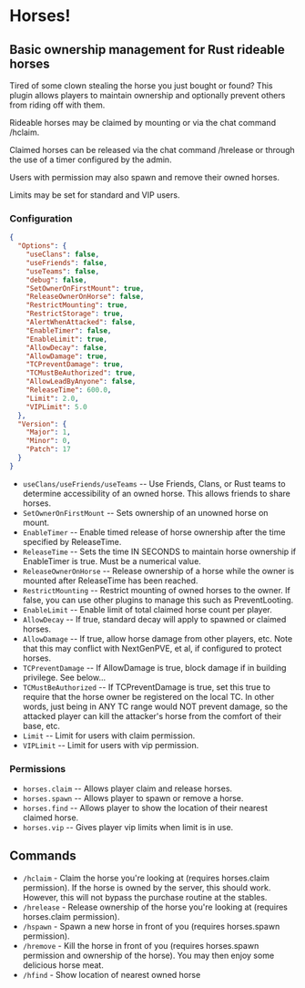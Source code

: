 # Horses!
## Basic ownership management for Rust rideable horses

Tired of some clown stealing the horse you just bought or found?  This plugin allows players to maintain ownership and optionally prevent others from riding off with them.

Rideable horses may be claimed by mounting or via the chat command /hclaim.

Claimed horses can be released via the chat command /hrelease or through the use of a timer configured by the admin.

Users with permission may also spawn and remove their owned horses.

Limits may be set for standard and VIP users.

### Configuration
```json
{
  "Options": {
    "useClans": false,
    "useFriends": false,
    "useTeams": false,
    "debug": false,
    "SetOwnerOnFirstMount": true,
    "ReleaseOwnerOnHorse": false,
    "RestrictMounting": true,
    "RestrictStorage": true,
    "AlertWhenAttacked": false,
    "EnableTimer": false,
    "EnableLimit": true,
    "AllowDecay": false,
    "AllowDamage": true,
    "TCPreventDamage": true,
    "TCMustBeAuthorized": true,
    "AllowLeadByAnyone": false,
    "ReleaseTime": 600.0,
    "Limit": 2.0,
    "VIPLimit": 5.0
  },
  "Version": {
    "Major": 1,
    "Minor": 0,
    "Patch": 17
  }
}
```

- `useClans/useFriends/useTeams` -- Use Friends, Clans, or Rust teams to determine accessibility of an owned horse.  This allows friends to share horses.
- `SetOwnerOnFirstMount` -- Sets ownership of an unowned horse on mount.
- `EnableTimer` -- Enable timed release of horse ownership after the time specified by ReleaseTime.
- `ReleaseTime` -- Sets the time IN SECONDS to maintain horse ownership if EnableTimer is true.  Must be a numerical value.
- `ReleaseOwnerOnHorse` -- Release ownership of a horse while the owner is mounted after ReleaseTime has been reached.
- `RestrictMounting` -- Restrict mounting of owned horses to the owner.  If false, you can use other plugins to manage this such as PreventLooting.
- `EnableLimit` -- Enable limit of total claimed horse count per player.
- `AllowDecay` -- If true, standard decay will apply to spawned or claimed horses.
- `AllowDamage` -- If true, allow horse damage from other players, etc.  Note that this may conflict with NextGenPVE, et al, if configured to protect horses.
- `TCPreventDamage` -- If AllowDamage is true, block damage if in building privilege.  See below...
- `TCMustBeAuthorized` -- If TCPreventDamage is true, set this true to require that the horse owner be registered on the local TC.  In other words, just being in ANY TC range would NOT prevent damage, so the attacked player can kill the attacker's horse from the comfort of their base, etc.
- `Limit` -- Limit for users with claim permission.
- `VIPLimit` -- Limit for users with vip permission.

### Permissions

- `horses.claim` -- Allows player claim and release horses.
- `horses.spawn` -- Allows player to spawn or remove a horse.
- `horses.find` -- Allows player to show the location of their nearest claimed horse.
- `horses.vip` -- Gives player vip limits when limit is in use.

## Commands

- `/hclaim` - Claim the horse you're looking at (requires horses.claim permission).  If the horse is owned by the server, this should work.  However, this will not bypass the purchase routine at the stables.
- `/hrelease` - Release ownership of the horse you're looking at (requires horses.claim permission).
- `/hspawn` - Spawn a new horse in front of you (requires horses.spawn permission).
- `/hremove` - Kill the horse in front of you (requires horses.spawn permission and ownership of the horse).  You may then enjoy some delicious horse meat.
- `/hfind` - Show location of nearest owned horse

